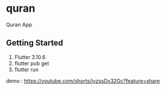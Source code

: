 # quran

Quran App

## Getting Started

1. Flutter 3.10.6
2. flutter pub get
3. flutter run

demo : https://youtube.com/shorts/jyzssDx32Gc?feature=share
